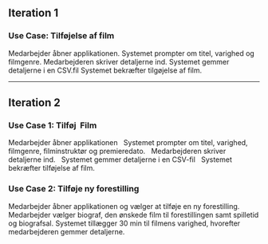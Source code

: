 
## Iteration 1
### Use Case: Tilføjelse af film

Medarbejder åbner applikationen.
Systemet prompter om titel, varighed og filmgenre.
Medarbejderen skriver detaljerne ind.
Systemet gemmer detaljerne i en CSV.fil
Systemet bekræfter tilgøjelse af film.

---

## Iteration 2

### Use Case 1: Tilføj  Film 

Medarbejder åbner applikationen  
Systemet prompter om titel, varighed, filmgenre, filminstruktør og premieredato.  
Medarbejderen skriver detaljerne ind.  
Systemet gemmer detaljerne i en CSV-fil  
Systemet bekræfter tilføjelse af film.   

### Use Case 2: Tilføje ny forestilling 

Medarbejder åbner applikationen og vælger at tilføje en ny forestilling. Medarbejder vælger biograf, den ønskede film til forestillingen samt spilletid og biografsal. Systemet tillægger 30 min til filmens varighed, hvorefter medarbejderen gemmer detaljerne.